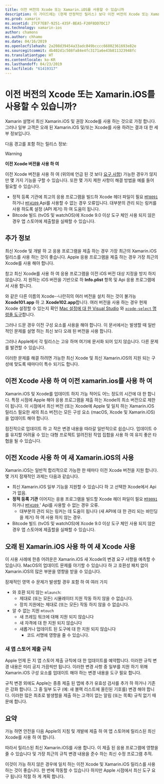 ```yaml
---
title: 이전 버전의 Xcode 또는 Xamarin.iOS를 사용할 수 있습니까
description: 이 가이드에는 (현재 안정적인 릴리스) 보다 이전 버전의 Xcode 또는 Xamarin.iOS를 사용 하 여 문제를 간략하게 설명 합니다.
ms.prod: xamarin
ms.assetid: 27CF7EB7-9251-435F-BEA5-F20F8DD7DC17
ms.technology: xamarin-ios
author: chamons
ms.author: chhamo
ms.date: 04/16/2019
ms.openlocfilehash: 2a208d39454a33adc849bcccc66802361693e82e
ms.sourcegitcommit: 4b402d1c508fa84e4fc3171a6e43b811323948fc
ms.translationtype: HT
ms.contentlocale: ko-KR
ms.lasthandoff: 04/23/2019
ms.locfileid: "61419317"
---
```

# <a name="can-i-use-an-older-version-of-xcode-or-xamarinios"></a>이전 버전의 Xcode 또는 Xamarin.iOS를 사용할 수 있습니까?

Xamarin 설명서 최신 Xamarin.iOS 및 권장 Xcode를 사용 하는 것으로 가정 합니다. 그러나 일부 고객은 오래 된 Xamarin.iOS 및/또는 Xcode를 사용 하려는 결과 대 한 세부 정보입니다.

다음 경고를 포함 하는 릴리스 정보:

> [!WARNING]
> **이전 Xcode 버전을 사용 하 여**
>
> 이전 Xcode 버전을 사용 하 여 (위의에 언급 된 것 보다 [요구 사항](https://docs.microsoft.com/xamarin/ios/release-notes/12/12.8#requirements)) 가능한 경우가 않지만 몇 가지 기능을 구할 수 있습니다. 또한 몇 가지 제한 사항이 해결 방법을 예를 들어 필요할 수 있습니다.
>
> - 정적 등록 기관에 최고의 응용 프로그램을 빌드하 Xcode 헤더 파일이 필요 [ `MT0091` ](https://docs.microsoft.com/xamarin/ios/troubleshooting/mtouch-errors#MT0091) 하거나 [ `MT4109` ](https://docs.microsoft.com/xamarin/ios/troubleshooting/mtouch-errors#MT4109) Api를 사용할 수 없는 경우 오류입니다. 대부분의 관리 되는 링커를 사용 하도록 설정 (API 제거) 하 여 도움이 됩니다.
> - Bitcode 빌드 (tvOS 및 watchOS)에 Xcode 9.0 이상 도구 체인 사용 되지 않은 경우 앱 스토어에 제출할을 실패할 수 있습니다.

## <a name="further-information"></a>추가 정보

최신 Xcode 및 개발 하 고 응용 프로그램을 제출 하는 경우 가장 최근의 Xamarin.iOS 릴리스를 사용 하는 것이 좋습니다. Apple 응용 프로그램을 제출 하는 경우 가장 최근의 Xcode를 사용 해야 합니다.

참고 최신 Xcode를 사용 하 여 응용 프로그램을 이전 iOS 버전 대상 지정을 방지 하지 않습니다. 지 원하는 iOS 버전을 기반으로 하 **Info.plist** 항목 및 Api 응용 프로그램에서 사용 합니다.

와 같은 다른 이름의 Xcode--나란히의 여러 버전을 설치 하는 것이 불가능 **Xcode101.app** 하 고 **Xcode102.app**합니다. 여러 버전을 사용 하는 경우 현재 Xcode 설정할 수 있는지 확인 [Mac 설정에 대 한 Visual Studio](~/ios/troubleshooting/questions/ios-sdk.md) 와 [ `xcode-select` ](https://developer.apple.com/library/archive/technotes/tn2339/_index.html#//apple_ref/doc/uid/DTS40014588-CH1-HOW_DO_I_SELECT_THE_DEFAULT_VERSION_OF_XCODE_TO_USE_FOR_MY_COMMAND_LINE_TOOLS_) [명령줄 도구](https://developer.apple.com/library/archive/technotes/tn2339/_index.html#//apple_ref/doc/uid/DTS40014588-CH1-HOW_DO_I_SELECT_THE_DEFAULT_VERSION_OF_XCODE_TO_USE_FOR_MY_COMMAND_LINE_TOOLS_)합니다.

그러나 드문 경우 이전 구성 요소를 사용을 해야 합니다. 이 문서에서는 발생할 때 일반적인 문제를 설명 하는 최신 보다 오래 된 버전을 사용 합니다.

그러나 Apple에서 각 릴리스는 고유 하며 여기에 문서화 되어 있지 않습니다. 다른 문제를 발견할 수 있습니다.

이러한 문제를 해결 하려면 가능한 최신 Xcode 및 최신 Xamarin.iOS의 지원 되는 구성에 맞도록 때마다이 특수 되기도 합니다.

## <a name="use-of-an-old-xamarinios-with-an-old-xcode"></a>이전 Xcode 사용 하 여 이전 xamarin.ios를 사용 하 여

Xamarin.iOS 및 Xcode를 업데이트 하지 가능 적어도 어느 정도의 시간에 대 한 합니다. 특정 시점에 Apple 해야 응용 프로그램을 제출 하는 Xcode의 최소 버전으로 제한이 됩니다. 이 시점에서 최신 버전 (또는 Xcode에 Apple 및 일치 하는 Xamarin.iOS 릴리스 필요한 새의 최소 버전)는 모든 구성 요소 (macOS, Xcode 및 Xamarin.iOS)을 업데이트 해야 합니다.

점진적으로 업데이트 하 고 작은 변경 내용을 따라갈 일반적으로 쉽습니다. 업데이트 수를 유지할 어려울 수 있는 대형 프로젝트 알려진된 작업 집합을 사용 하 여 유지 좋은 타협을 될 수 있습니다.

## <a name="use-of-new-xamarinios-with-older-xcode"></a>이전 Xcode 사용 하 여 새 Xamarin.iOS의 사용

Xamarin.iOS는 일반적 합리적으로 가능한 한 때마다 이전 Xcode 버전을 지원 합니다. 몇 가지 잠재적인 과제는 다음과 같습니다.

- 최신 Xamarin.iOS 일부 기능을 지원할 수 있습니다 하 고 선택한 Xcode에서 Api가 없음. 
- **정적 등록 기관** 이어지는 응용 프로그램을 빌드할 Xcode 헤더 파일이 필요 [ `MT0091` ](~/ios/troubleshooting/mtouch-errors.md#MT0091) 하거나 [ `MT4109` ](~/ios/troubleshooting/mtouch-errors.md#MT4109)' Api를 사용할 수 없는 경우 오류.
  - 대부분의 관리 되는 링커는 데 도움이 됩니다 (새 API에 대 한 관리 되는 바인딩을 제거) 하 여 사용 하지 않는 경우.
- Bitcode 빌드 (tvOS 및 watchOS)에 Xcode 9.0 이상 도구 체인 사용 되지 않은 경우 앱 스토어에 제출할을 실패할 수 있습니다.

## <a name="use-of-new-xcode-with-older-xamarinios"></a>오래 된 Xamarin.iOS 사용 하 여 새 Xcode 사용

이 사용 사례에 한층 어려운은 Xamarin.iOS 새 Xcode의 변경 요구 사항을 예측할 수 있습니다. MacOS의 업데이트 문제를 야기할 수 있습니다 하 고 호환성 패치 없이 Xamarin.iOS의 많은 부분을 영향을 받을 수 있습니다. 

잠재적인 영역 수 문제가 발생할 경우 포함 하 여 여러 가지

- 와 호환 되지 않는 `mlaunch`:
  - 제대로 (또는 모든) 시뮬레이터 지원 작동 하지 않을 수 없습니다.
  - 장치 지원에는 제대로 (또는 모든) 작동 하지 않을 수 없습니다.
- 알 수 없는 지원 `mtouch` 
  - 새 프레임 워크에 대해 지원 되지 않습니다
  - 새 자격에 대 한 지원 되지 않습니다
  - 새롭거나 업데이트 된 도구에 대 한 지원 되지 않습니다
    - 코드 서명에 영향을 줄 수 있습니다.

### <a name="new-appstore-submission-rules"></a>새 앱 스토어 제출 규칙

Apple 언제 든 지 앱 스토어 제출 규칙에 대 한 업데이트를 예약합니다. 이러한 규칙 변경 내용은 미리 공지 가끔씩만 됩니다. 이러한 변경 사항 중 일부를 지원 하기 위해 Xamarin.iOS 구성 요소를 업데이트 해야 하는 변경 내용을 도구 필요 합니다.

규칙 변경 외에도 Apple는 종종 제출 된 앱에 추가 유효성 검사를 추가 하 하거나 기존은 강화 합니다. 그 중 일부 도구 (예: 새 블랙 리스트에 올린된 기호를) 변경 해야 합니다. 이러한 많은 최초로 발생할을 제출 하는 고객이 없는 알림 (또는 목록) 규칙 없기 때문에 합니다.

## <a name="summary"></a>요약

가능 하면 안전을 다음 Apple의 지침 및 개발에 제출 하 여 앱 스토어에 릴리스된 최신 Xcode를 사용 하 여 합니다.

따라서 릴리스된 최신 Xamarin.iOS를 사용 합니다. 이 제출 된 응용 프로그램에 영향을 줄 수 있습니다 및 가장 최근의 규칙 변경 내용을 준수 하는 최신 수정 프로그램 추적.

이것이 가능 하지 않은 경우에 일치 하는 이전 Xcode 및 Xamarin.iOS 릴리스를 사용 하는 것이 좋습니다. 한 번에 작동할 수 있습니다 하지만 Apple 시점에서 최신 도구 요구 됩니다 적절 하 게 계획 합니다.
